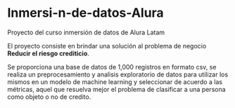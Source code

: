 # Inmersi-n-de-datos-Alura
Proyecto del curso inmersión de datos de Alura Latam

El proyecto consiste en brindar una solución al problema de negocio **Reducir el riesgo crediticio**.

Se proporciona una base de datos de 1,000 registros en formato csv, se realiza un preprocesamiento y analisis exploratorio de datos para utilizar los mismos en un modelo de machine learning y seleccionar de acuerdo a las métricas, aquel que resuelva mejor el problema de clasificar a una persona como objeto o no de credito. 
